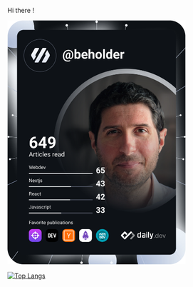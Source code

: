 Hi there !

<a href="https://app.daily.dev/Beholder"><img src="https://github.com/KevinLeleux/KevinLeleux/blob/main/devcard.svg" width="400" alt="Beholder's Dev Card"/></a>

[![Top Langs](https://github-readme-stats.vercel.app/api/top-langs/?username=kevinleleux&layout=compact)](https://github.com/anuraghazra/github-readme-stats)

